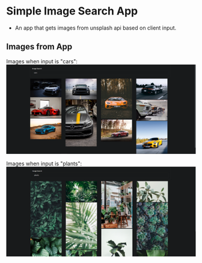 # Simple Image Search App
- An app that gets images from unsplash api based on client input.

## Images from App
Images when input is "cars":
![Images when input is Cars](https://github.com/volkanulker/React-Apps/blob/main/Assets/search-pics/cars-search.jpg?raw=true)

Images when input is "plants":
![Images when input is Plants](https://github.com/volkanulker/React-Apps/blob/main/Assets/search-pics/plants-search.jpg?raw=true)
